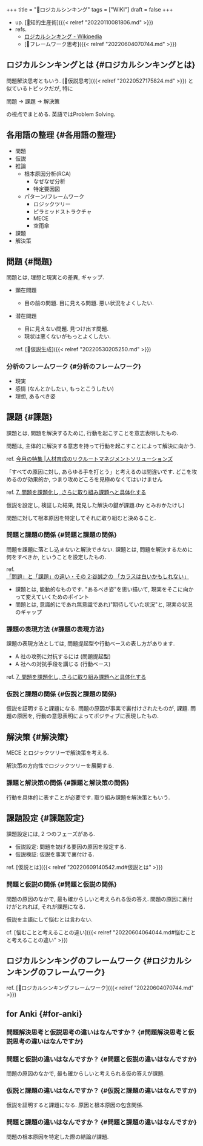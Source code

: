 +++
title = "📝ロジカルシンキング"
tags = ["WIKI"]
draft = false
+++

-   up. [📁知的生産術]({{< relref "20220110081806.md" >}})
-   refs.
    -   [ロジカルシンキング - Wikipedia](http://ja.wikipedia.org/wiki/%E3%83%AD%E3%82%B8%E3%82%AB%E3%83%AB%E3%82%B7%E3%83%B3%E3%82%AD%E3%83%B3%E3%82%B0)
    -   [📁フレームワーク思考]({{< relref "20220604070744.md" >}})


## ロジカルシンキングとは {#ロジカルシンキングとは}

問題解決思考ともいう. [📝仮説思考]({{< relref "20220527175824.md" >}}) と似ているトピックだが, 特に

問題 -> 課題 -> 解決策

の視点でまとめる. 英語ではProblem Solving.


## 各用語の整理 {#各用語の整理}

-   問題
-   仮説
-   推論
    -   根本原因分析(RCA)
        -   なぜなぜ分析
        -   特定要因図
    -   パターン/フレームワーク
        -   ロジックツリー
        -   ピラミッドストラクチャ
        -   MECE
        -   空雨傘
-   課題
-   解決策


## 問題 {#問題}

問題とは, 理想と現実との差異, ギャップ.

-   顕在問題
    -   目の前の問題. 目に見える問題. 悪い状況をよくしたい.
-   潜在問題

    -   目に見えない問題. 見つけ出す問題.
    -   現状は悪くないがもっとよくしたい.

    ref. [📝仮説生成]({{< relref "20220530205250.md" >}})


### 分析のフレームワーク {#分析のフレームワーク}

-   現実
-   感情 (なんとかしたい, もっとこうしたい)
-   理想, あるべき姿


## 課題 {#課題}

課題とは, 問題を解決するために, 行動を起こすことを意志表明したもの.

問題は, 主体的に解決する意志を持って行動を起こすことによって解決に向かう.

ref. [今月の特集 |人材育成のリクルートマネジメントソリューションズ](http://www.recruit-ms.co.jp/issue/feature/kaihatsu/200702/01.html)

「すべての原因に対し, あらゆる手を打とう」と考えるのは間違いです. どこを攻めるのが効果的か, つまり攻めどころを見極めなくてはいけません

ref. [7.  問題を課題化し, さらに取り組み課題へと具体化する](http://kantokushi.or.jp/lsp/no672/672_02.html)

仮説を設定し, 検証した結果, 発見した解決の鍵が課題.(by とみおかたけし)

問題に対して根本原因を特定してそれに取り組むと決めること.


### 問題と課題の関係 {#問題と課題の関係}

問題を課題に落とし込まないと解決できない. 課題とは, 問題を解決するために何をすべきか, ということを設定したもの.

ref. [「問題」と「課題」の違い・その 2:谷誠之の 「カラスは白いかもしれない」](http://blogs.itmedia.co.jp/tani/2012/11/post-f0b6.html)

-   課題とは, 能動的なものです. "あるべき姿"を思い描いて, 現実をそこに向かって変えていくためのポイント
-   問題とは, 意識的にであれ無意識であれ)"期待していた状況"と, 現実の状況のギャップ


### 課題の表現方法 {#課題の表現方法}

課題の表現方法としては, 問題提起型や行動ベースの表し方があります.

-   A 社の攻勢に対抗するには (問題提起型)
-   A 社への対抗手段を講じる (行動ベース)

ref. [7.  問題を課題化し, さらに取り組み課題へと具体化する](http://kantokushi.or.jp/lsp/no672/672_02.html)


### 仮説と課題の関係 {#仮説と課題の関係}

仮説を証明すると課題になる. 問題の原因が事実で裏付けされたものが, 課題. 問題の原因を, 行動の意思表明によってポジティブに表現したもの.


## 解決策 {#解決策}

MECE とロジックツリーで解決策を考える.

解決策の方向性でロジックツリーを展開する.


### 課題と解決策の関係 {#課題と解決策の関係}

行動を具体的に表すことが必要です. 取り組み課題を解決策ともいう.


## 課題設定 {#課題設定}

課題設定には, 2 つのフェーズがある.

-   仮説設定: 問題を妨げる要因の原因を設定する.
-   仮説検証: 仮説を事実で裏付ける.

ref. [仮説とは]({{< relref "20220609140542.md#仮説とは" >}})


### 問題と仮説の関係 {#問題と仮説の関係}

問題の原因のなかで, 最も確からしいと考えられる仮の答え. 問題の原因に裏付けがとれれば, それが課題になる.

仮説を主語にして悩むとは言わない.

cf. [悩むことと考えることの違い]({{< relref "20220604064044.md#悩むことと考えることの違い" >}})


## ロジカルシンキングのフレームワーク {#ロジカルシンキングのフレームワーク}

ref. [📁ロジカルシンキングフレームワーク]({{< relref "20220604070744.md" >}})


## for Anki {#for-anki}


### 問題解決思考と仮説思考の違いはなんですか？ {#問題解決思考と仮説思考の違いはなんですか}


### 問題と仮説の違いはなんですか？ {#問題と仮説の違いはなんですか}

問題の原因のなかで, 最も確からしいと考えられる仮の答えが課題.


### 仮説と課題の違いはなんですか？ {#仮説と課題の違いはなんですか}

仮説を証明すると課題になる. 原因と根本原因の包含関係.


### 問題と課題の違いはなんですか？ {#問題と課題の違いはなんですか}

問題の根本原因を特定した際の結論が課題.
